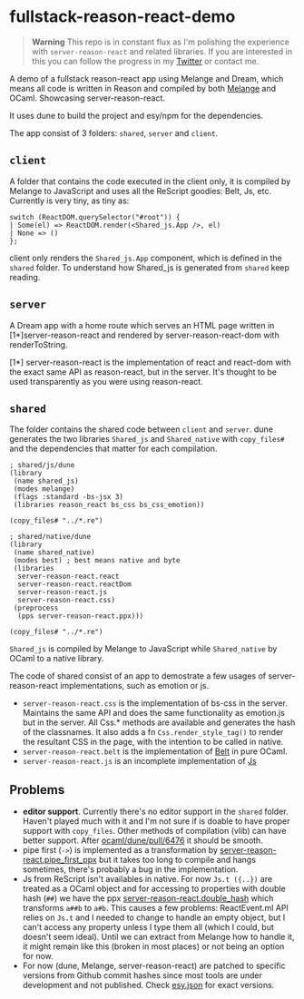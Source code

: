 # fullstack-reason-react-demo

> **Warning**
> This repo is in constant flux as I'm polishing the experience with `server-reason-react` and related libraries. If you are interested in this you can follow the progress in my [Twitter](https://www.twitter.com/davesnx) or contact me.

A demo of a fullstack reason-react app using Melange and Dream, which means
all code is written in Reason and compiled by both [Melange](https://github.com/melange-re/melange) and OCaml. Showcasing server-reason-react.

It uses dune to build the project and esy/npm for the dependencies.

The app consist of 3 folders: `shared`, `server` and `client`.

## `client`

A folder that contains the code executed in the client only, it is compiled by Melange to JavaScript and uses all the ReScript goodies: Belt, Js, etc. Currently is very tiny, as tiny as:

```re
switch (ReactDOM.querySelector("#root")) {
| Some(el) => ReactDOM.render(<Shared_js.App />, el)
| None => ()
};
```

client only renders the `Shared_js.App` component, which is defined in the `shared` folder. To understand how Shared_js is generated from `shared` keep reading.

## `server`

A Dream app with a home route which serves an HTML page written in [1*]server-reason-react and rendered by server-reason-react-dom with renderToString.

[1*] server-reason-react is the implementation of react and react-dom with the exact same API as reason-react, but in the server. It's thought to be used transparently as you were using reason-react.

## `shared`

The folder contains the shared code between `client` and `server`. dune generates the two libraries `Shared_js` and `Shared_native` with `copy_files#` and the dependencies that matter for each compilation.

```dune
; shared/js/dune
(library
 (name shared_js)
 (modes melange)
 (flags :standard -bs-jsx 3)
 (libraries reason_react bs_css bs_css_emotion))

(copy_files# "../*.re")
```

```dune
; shared/native/dune
(library
 (name shared_native)
 (modes best) ; best means native and byte
 (libraries
  server-reason-react.react
  server-reason-react.reactDom
  server-reason-react.js
  server-reason-react.css)
 (preprocess
  (pps server-reason-react.ppx)))

(copy_files# "../*.re")
```

`Shared_js` is compiled by Melange to JavaScript while `Shared_native` by OCaml to a native library.

The code of shared consist of an app to demostrate a few usages of server-reason-react implementations, such as emotion or js.

- `server-reason-react.css` is the implementation of bs-css in the server. Maintains the same API and does the same functionality as emotion.js but in the server. All Css.* methods are available and generates the hash of the classnames. It also adds a fn `Css.render_style_tag()` to render the resultant CSS in the page, with the intention to be called in native.
- `server-reason-react.belt` is the implementation of [Belt](https://rescript-lang.org/docs/manual/latest/api/belt) in pure OCaml.
- `server-reason-react.js` is an incomplete implementation of [Js](https://rescript-lang.org/docs/manual/latest/api/js)

## Problems

- **editor support**. Currently there's no editor support in the `shared` folder. Haven't played much with it and I'm not sure if is doable to have proper support with `copy_files`. Other methods of compilation (vlib) can have better support. After [ocaml/dune/pull/6476](https://github.com/ocaml/dune/pull/6476) it should be smooth.
- pipe first (`->`) is implemented as a transformation by [server-reason-react.pipe_first_ppx](https://github.com/ml-in-barcelona/server-reason-react/blob/main/lib/shims/ppx/pipe_first.ml) but it takes too long to compile and hangs sometimes, there's probably a bug in the implementation.
- Js from ReScript isn't availables in native. For now `Js.t ({..})` are treated as a OCaml object and for accessing to properties with double hash (`##`) we have the ppx [server-reason-react.double_hash](https://github.com/ml-in-barcelona/server-reason-react/blob/main/lib/shims/ppx/double_hash.ml) which transforms `a##b` to `a#b`. This causes a few problems: ReactEvent.ml API relies on `Js.t` and I needed to change to handle an empty object, but I can't access any property unless I type them all (which I could, but doesn't seem ideal).
Until we can extract from Melange how to handle it, it might remain like this (broken in most places) or not being an option for now.
- For now (dune, Melange, server-reason-react) are patched to specific versions from Github commit hashes since most tools are under development and not published. Check [esy.json](./esy.json) for exact versions.
